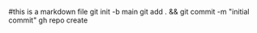 #this is a markdown file
git init -b main
git add . && git commit -m "initial commit"
gh repo create

